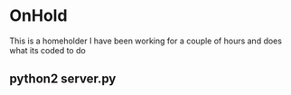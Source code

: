 # OnHold
This is a homeholder I have been working for a couple of hours and does what its coded to do

<mark><h2>python2 server.py</h2></mark>
